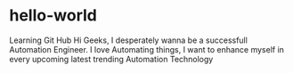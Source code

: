 # hello-world
Learning Git Hub 
Hi Geeks,
      I desperately wanna be a successfull Automation Engineer. 
      I love Automating things, I want to enhance myself in every upcoming latest trending
      Automation Technology
     
